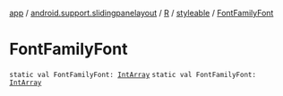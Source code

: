 [app](../../../index.md) / [android.support.slidingpanelayout](../../index.md) / [R](../index.md) / [styleable](index.md) / [FontFamilyFont](./-font-family-font.md)

# FontFamilyFont

`static val FontFamilyFont: `[`IntArray`](https://kotlinlang.org/api/latest/jvm/stdlib/kotlin/-int-array/index.html)
`static val FontFamilyFont: `[`IntArray`](https://kotlinlang.org/api/latest/jvm/stdlib/kotlin/-int-array/index.html)